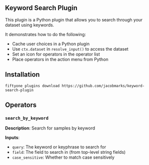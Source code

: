 ## Keyword Search Plugin

This plugin is a Python plugin that allows you to search through your dataset using keywords.

It demonstrates how to do the following:

- Cache user choices in a Python plugin
- Use `ctx.dataset` in `resolve_input()` to access the dataset
- Set an icon for operators in the operator list
- Place operators in the action menu from Python

## Installation

```shell
fiftyone plugins download https://github.com/jacobmarks/keyword-search-plugin
```

## Operators

### `search_by_keyword`

**Description**: Search for samples by keyword

**Inputs**:

- `query`: The keyword or keyphrase to search for
- `field`: The field to search in (from top-level string fields)
- `case_sensitive`: Whether to match case sensitively
